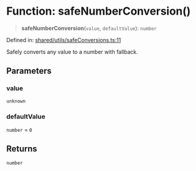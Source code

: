 # Function: safeNumberConversion()

> **safeNumberConversion**(`value`, `defaultValue`): `number`

Defined in: [shared/utils/safeConversions.ts:11](https://github.com/Nick2bad4u/Uptime-Watcher/blob/3cce0c3b352c8390536ca3c7399ece50a05faf18/shared/utils/safeConversions.ts#L11)

Safely converts any value to a number with fallback.

## Parameters

### value

`unknown`

### defaultValue

`number` = `0`

## Returns

`number`
